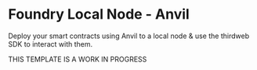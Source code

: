# Foundry Local Node - Anvil 

Deploy your smart contracts using Anvil to a local node & use the thirdweb SDK to interact with them.

THIS TEMPLATE IS A WORK IN PROGRESS